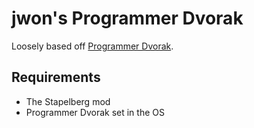 # jwon's Programmer Dvorak

Loosely based off [Programmer Dvorak](https://www.kaufmann.no/roland/dvorak/).

## Requirements
* The Stapelberg mod
* Programmer Dvorak set in the OS
